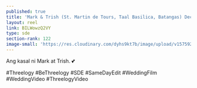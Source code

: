 ```yaml
---
published: true
title: 'Mark & Trish (St. Martin de Tours, Taal Basilica, Batangas) December 2019'
layout: reel
link: BILWowzQ2VY
type: sde
section-rank: 122
image-small: 'https://res.cloudinary.com/dyhs9kt7b/image/upload/v1575927647/Trish.jpg'
---
```

Ang kasal ni Mark at Trish. 💕

#Threelogy #BeThreelogy #SDE #SameDayEdit #WeddingFilm #WeddingVideo #ThreelogyVideo